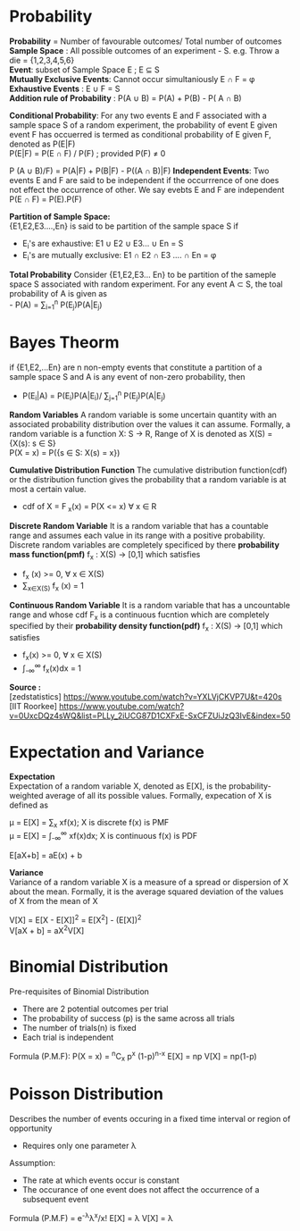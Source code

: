 # Probability
**Probability** = Number of favourable outcomes/ Total number of outcomes <br>
**Sample Space** : All possible outcomes of an experiment - S. e.g. Throw a die = {1,2,3,4,5,6} <br>
**Event**: subset of Sample Space E ; E ⊆ S <br>
**Mutually Exclusive Events**: Cannot occur simultaniously E &cap; F = &phi; <br>
**Exhaustive Events** : E &cup; F = S <br>
**Addition rule of Probability** : P(A &cup; B) = P(A) + P(B) - P( A &cap; B) <br>

**Conditional Probability**: For any two events E and F associated with a sample space S of a random experiment, the probability of event E given event F has occuerred is termed as conditional probability of E given F, denoted as P(E|F) <br>
            P(E|F) = P(E &cap; F) / P(F) ; provided P(F) &ne; 0 <br>

P (A &cup; B)/F) = P(A|F) + P(B|F) - P((A &cap; B)|F)
**Independent Events**: Two events E and F are said to be independent if the occurrrence of one does not effect the occurrence of other. We say evebts E and F are independent <br>
    P(E &cap; F) = P(E).P(F)

**Partition of Sample Space:** <br>
{E1,E2,E3....,En} is said to be partition of the sample space S if <br>
- E<sub>i</sub>'s are exhaustive: E1 &cup; E2 &cup; E3... &cup; En = S <br>
- E<sub>i</sub>'s are mutually exclusive: E1 &cap; E2 &cap; E3 .... &cap; En = &phi;

**Total Probability** Consider {E1,E2,E3... En} to be partition of the sameple space S associated with random experiment. For any event A &sub; S, the toal probability of A is given as <br>
    - P(A) = &sum;<sub>i=1</sub><sup>n</sup> P(E<sub>j</sub>)P(A|E<sub>j</sub>)

# Bayes Theorm
if {E1,E2,...En} are n non-empty events that constitute a partition of a sample space S and A is any event of non-zero probability, then <br>
- P(E<sub>i</sub>|A) = P(E<sub>i</sub>)P(A|E<sub>i</sub>)/ &sum;<sub>j=1</sub><sup>n</sup> P(E<sub>j</sub>)P(A|E<sub>j</sub>)

**Random Variables**
A random variable is some uncertain quantity with an associated probability distribution over the values it can assume. Formally, a random variable is a function X: S -> R, Range of X is denoted as X(S) = {X(s): s &isin; S} <br>
 P(X = x) = P({s &isin; S: X(s) = x})

**Cumulative Distribution Function**
The cumulative distribution function(cdf) or the distribution function gives the probability that a random variable is at most a certain value. <br>
 - cdf of X = F<sub> x</sub>(x) = P(X <= x) &forall; x &isin; R

**Discrete Random Variable**
It is a random variable that has a countable range and assumes each value in its range with a positive probability. Discrete random variables are completely specificed by there **probability mass function(pmf)** f<sub>x</sub> : X(S) -> [0,1] which satisfies <br>
- f<sub>x</sub> (x) >= 0, &forall; x &isin; X(S)
- &sum;<sub>x&isin;X(S)</sub> f<sub>x</sub> (x) = 1

**Continuous Random Variable**
It is a random variable that has a uncountable range and whose cdf F<sub>x</sub> is a continuous fucntion which are completely specified by their **probability density function(pdf)** f<sub>x</sub> : X(S) -> [0,1] which satisfies <br>
- f<sub>x</sub>(x) >= 0, &forall; x &isin; X(S)
- &int;<sub>-&infin;</sub><sup>&infin;</sup> f<sub>x</sub>(x)dx = 1

**Source :** <br>
[zedstatistics] https://www.youtube.com/watch?v=YXLVjCKVP7U&t=420s <br>
[IIT Roorkee] https://www.youtube.com/watch?v=0UxcDQz4sWQ&list=PLLy_2iUCG87D1CXFxE-SxCFZUiJzQ3IvE&index=50

# Expectation and Variance

**Expectation** <br>
Expectation of a random variable X, denoted as E[X], is the probability-weighted average of all its possible values. Formally, expecation of X is defined as 

&mu; = E[X] = &sum;<sub>x</sub> xf(x); X is discrete  f(x) is PMF <br>
&mu; = E[X] = &int;<sub>-&infin;</sub><sup>&infin;</sup> xf(x)dx; X is continuous f(x) is PDF

E[aX+b] = aE(x) + b

**Variance** <br>
Variance of a random variable X is a measure of a spread or dispersion of X about the mean. Formally, it is the average squared deviation of the values of X from the mean of X

V[X] = E[X - E[X]]<sup>2</sup> = E[X<sup>2</sup>] - (E[X])<sup>2</sup> <br>
V[aX + b] = aX<sup>2</sup>V[X]

# Binomial Distribution
Pre-requisites of Binomial Distribution <br>
- There are 2 potential outcomes per trial
- The probability of success (p) is the same across all trials
- The number of trials(n) is fixed
- Each trial is independent <br>

Formula (P.M.F): P(X = x) = <sup>n</sup>C<sub>x</sub> p<sup>x</sup> (1-p)<sup>n-x</sup> 
E[X] = np
V[X] = np(1-p)

# Poisson Distribution <br>
Describes the number of events occuring in a fixed time interval or region of opportunity
- Requires only one parameter &lambda; <br>

Assumption: <br>
- The rate at which events occur is constant <br>
- The occurance of one event does not affect the occurrence of a subsequent event <br>

Formula (P.M.F) = e<sup>-&lambda;</sup>&lambda;<sup>x</sup>/x!
E[X] = &lambda;
V[X] = &lambda;

